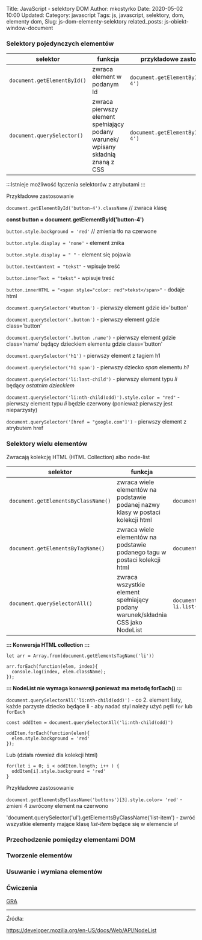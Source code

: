 Title: JavaScript - selektory DOM
Author: mkostyrko
Date: 2020-05-02 10:00
Updated:
Category: javascript
Tags: js, javascript, selektory, dom, elementy dom, 
Slug: js-dom-elementy-selektory
related_posts: js-obiekt-window-document

### Selektory pojedynczych elementów



| selektor | funkcja | przykładowe zastosowanie
|---|---|---|
| `document.getElementById()` | zwraca element w podanym Id | `document.getElementById('button-4')` |
| `document.querySelector()`| zwraca pierwszy element spełniający podany warunek/ wpisany składnią znaną z CSS | `document.getElementById('#button-4')` |

:::Istnieje możliwość łączenia selektorów z atrybutami :::

Przykładowe zastosowanie

  `document.getElementById('button-4').className` // zwraca klasę

  **const button = document.getElementById('button-4')**

  `button.style.background = 'red'` // zmienia tło na czerwone

  `button.style.display = 'none'` - element znika

  `button.style.display = " "` - element się pojawia

  `button.textContent = "tekst"` - wpisuje treść

  `button.innerText = "tekst"` - wpisuje treść

  `button.innerHTML = "<span style="color: red">tekst</span>"` - dodaje html

  `document.querySelector('#button')` - pierwszy element gdzie id='button'

  `document.querySelector('.button')` - pierwszy element gdzie class='button'

  `document.querySelector('.button .name')` - pierwszy element gdzie class='name' będący dzieckiem elementu gdzie class='button'

  `document.querySelector('h1')` - pierwszy element z tagiem h1

  `document.querySelector('h1 span')` - pierwszy dziecko *span* elementu *h1*

  `document.querySelector('li:last-child')` - pierwszy element typu *li* będący *ostatnim dzieckiem*

  `document.querySelector('li:nth-child(odd)').style.color = "red"` - pierwszy element typu *li* będzie czerwony (ponieważ pierwszy jest nieparzysty)

  `document.querySelector('[href = "google.com"]')` - pierwszy element z atrybutem href


### Selektory wielu elementów

Zwracają kolekcję HTML (HTML Collection) albo node-list


| selektor | funkcja | przykładowe zastosowanie
|---|---|---|
| `document.getElementsByClassName()` | zwraca wiele elementów na podstawie podanej nazwy klasy w postaci kolekcji html | `document.getElementsByClassName('buttons')` |
| `document.getElementsByTagName()` | zwraca wiele elementów na podstawie podanego tagu w postaci kolekcji html | `document.getElementsTagName('li')` |
| `document.querySelectorAll()` | zwraca wszystkie element spełniający podany warunek/składnia CSS jako NodeList | `document.querySelectorAll('ul.list li.list-item')` |

**::: Konwersja HTML collection :::**

    let arr = Array.from(document.getElementsTagName('li'))

    arr.forEach(function(elem, index){
      console.log(index, elem.className);
    });

**::: NodeList nie wymaga konwersji ponieważ ma metodę forEach() :::**

`document.querySelectorAll('li:nth-child(odd)')` - co 2. element listy, każde parzyste dziecko będące li - aby nadać styl należy użyć pętli `for` lub `forEach`

    const oddItem = document.querySelectorAll('li:nth-child(odd)')

    oddItem.forEach(function(elem){
      elem.style.background = 'red'
    });

Lub (działa również dla kolekcji html)
  
    for(let i = 0; i < oddItem.length; i++ ) {
      oddItem[i].style.background = 'red'
    }

Przykładowe zastosowanie

`document.getElementsByClassName('buttons')[3].style.color= 'red'` - zmieni 4 zwrócony element na czerwono

'document.querySelector('ul').getElementsByClassName('list-item') - zwróć wszystkie elementy mające klasę *list-item* będące się w elemencie *ul*



### Przechodzenie pomiędzy elementami DOM

### Tworzenie elementów

### Usuwanie i wymiana elementów


### Ćwiczenia

[GRA](ttps://mtomchuck.github.io/monster-village/dist/)

---

Źródła:

https://developer.mozilla.org/en-US/docs/Web/API/NodeList
